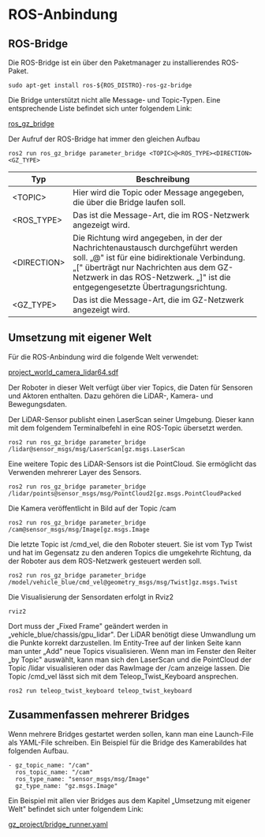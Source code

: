 ﻿# ROS-Anbindung

## ROS-Bridge

Die ROS-Bridge ist ein über den Paketmanager zu installierendes ROS-Paket.
```
sudo apt-get install ros-${ROS_DISTRO}-ros-gz-bridge
```

Die Bridge unterstützt nicht alle Message- und Topic-Typen. Eine entsprechende Liste befindet sich unter folgendem Link:

[ros_gz_bridge](https://github.com/gazebosim/ros_gz/tree/ros2/ros_gz_bridge)

Der Aufruf der ROS-Bridge hat immer den gleichen Aufbau

```
ros2 run ros_gz_bridge parameter_bridge <TOPIC>@<ROS_TYPE><DIRECTION><GZ_TYPE>
```


Typ            | Beschreibung
---------------|---------------------------------------------------------------------------------
\<TOPIC\>      | Hier wird die Topic oder Message angegeben, die über die Bridge laufen soll.
\<ROS_TYPE\>  | Das ist die Message-Art, die im ROS-Netzwerk angezeigt wird.
\<DIRECTION\>  | Die Richtung wird angegeben, in der der Nachrichtenaustausch durchgeführt werden soll. „@" ist für eine bidirektionale Verbindung. „[" überträgt nur Nachrichten aus dem GZ-Netzwerk in das ROS-Netzwerk. „]" ist die entgegengesetzte Übertragungsrichtung.
\<GZ_TYPE\>   | Das ist die Message-Art, die im GZ-Netzwerk angezeigt wird.

## Umsetzung mit eigener Welt

Für die ROS-Anbindung wird die folgende Welt verwendet:

[project_world_camera_lidar64.sdf](../gz_project/project_world_camera_lidar64.sdf)

Der Roboter in dieser Welt verfügt über vier Topics, die Daten für Sensoren und Aktoren enthalten. Dazu gehören die LiDAR-, Kamera- und Bewegungsdaten.

Der LiDAR-Sensor publisht einen LaserScan seiner Umgebung. Dieser kann mit dem folgendem Terminalbefehl in eine ROS-Topic übersetzt werden.
```
ros2 run ros_gz_bridge parameter_bridge /lidar@sensor_msgs/msg/LaserScan[gz.msgs.LaserScan
```

Eine weitere Topic des LiDAR-Sensors ist die PointCloud. Sie ermöglicht das Verwenden mehrerer Layer des Sensors.
```
ros2 run ros_gz_bridge parameter_bridge /lidar/points@sensor_msgs/msg/PointCloud2[gz.msgs.PointCloudPacked
```

Die Kamera veröffentlicht in Bild auf der Topic /cam
```
ros2 run ros_gz_bridge parameter_bridge /cam@sensor_msgs/msg/Image[gz.msgs.Image
```

Die letzte Topic ist /cmd_vel, die den Roboter steuert. Sie ist vom Typ Twist und hat im Gegensatz zu den anderen Topics die umgekehrte Richtung, da der Roboter aus dem ROS-Netzwerk gesteuert werden soll.
```
ros2 run ros_gz_bridge parameter_bridge /model/vehicle_blue/cmd_vel@geometry_msgs/msg/Twist]gz.msgs.Twist
```

Die Visualisierung der Sensordaten erfolgt in Rviz2
```
rviz2
```

Dort muss der „Fixed Frame" geändert werden in „vehicle_blue/chassis/gpu_lidar". Der LiDAR benötigt diese Umwandlung um die Punkte korrekt darzustellen. Im Entity-Tree auf der linken Seite kann man unter „Add" neue Topics visualisieren. Wenn man im Fenster den Reiter „by Topic" auswählt, kann man sich den LaserScan und die PointCloud der Topic /lidar visualisieren oder das RawImage der /cam anzeige lassen. Die Topic /cmd_vel lässt sich mit dem Teleop_Twist_Keyboard ansprechen.
```
ros2 run teleop_twist_keyboard teleop_twist_keyboard
```

## Zusammenfassen mehrerer Bridges

Wenn mehrere Bridges gestartet werden sollen, kann man eine Launch-File als YAML-File schreiben. Ein Beispiel für die Bridge des Kamerabildes hat folgenden Aufbau.
```
- gz_topic_name: "/cam"
  ros_topic_name: "/cam"
  ros_type_name: "sensor_msgs/msg/Image"
  gz_type_name: "gz.msgs.Image"
```

Ein Beispiel mit allen vier Bridges aus dem Kapitel „Umsetzung mit eigener Welt" befindet sich unter folgendem Link:

[gz_project/bridge_runner.yaml](../gz_project/bridge_runner.yaml)
